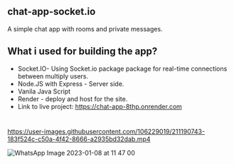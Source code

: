 ## chat-app-socket.io
A simple chat app with rooms and private messages. 

## What i used for building the app?

- Socket.IO- Using Socket.io package package for real-time connections between multiply users.
- Node.JS with Express - Server side.
- Vanila Java Script
- Render - deploy and host for the site. 
- Link to live project:  https://chat-app-8thp.onrender.com

#

https://user-images.githubusercontent.com/106229019/211190743-183f524c-c50a-4f42-8666-a2935bd32dab.mp4


![WhatsApp Image 2023-01-08 at 11 47 00](https://user-images.githubusercontent.com/106229019/211190747-45ff4d17-b56f-4a78-891f-8300c978c5bf.jpeg)
